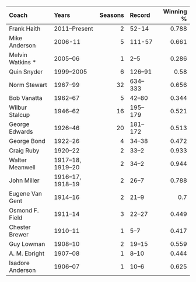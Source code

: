 | Coach            | Years            |   Seasons | Record   |   Winning % |
|:-----------------|:-----------------|----------:|:---------|------------:|
| Frank Haith      | 2011–Present     |         2 | 52-14    |       0.788 |
| Mike Anderson    | 2006-11          |         5 | 111-57   |       0.661 |
| Melvin Watkins * | 2005–06          |         1 | 2–5      |       0.286 |
| Quin Snyder      | 1999–2005        |         6 | 126–91   |       0.58  |
| Norm Stewart     | 1967–99          |        32 | 634–333  |       0.656 |
| Bob Vanatta      | 1962–67          |         5 | 42–80    |       0.344 |
| Wilbur Stalcup   | 1946–62          |        16 | 195–179  |       0.521 |
| George Edwards   | 1926–46          |        20 | 181–172  |       0.513 |
| George Bond      | 1922–26          |         4 | 34–38    |       0.472 |
| Craig Ruby       | 1920–22          |         2 | 33–2     |       0.933 |
| Walter Meanwell  | 1917–18, 1919–20 |         2 | 34–2     |       0.944 |
| John Miller      | 1916–17, 1918–19 |         2 | 26–7     |       0.788 |
| Eugene Van Gent  | 1914–16          |         2 | 21–9     |       0.7   |
| Osmond F. Field  | 1911–14          |         3 | 22–27    |       0.449 |
| Chester Brewer   | 1910–11          |         1 | 5–7      |       0.417 |
| Guy Lowman       | 1908–10          |         2 | 19–15    |       0.559 |
| A. M. Ebright    | 1907–08          |         1 | 8–10     |       0.444 |
| Isadore Anderson | 1906–07          |         1 | 10–6     |       0.625 |